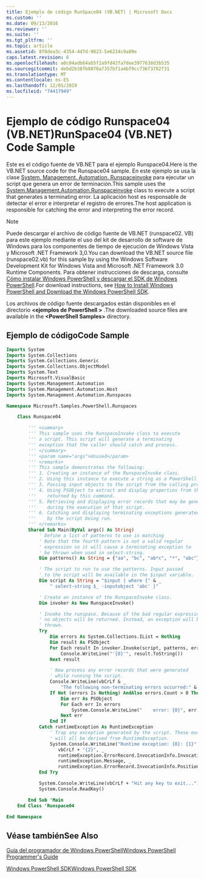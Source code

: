 ```yaml
---
title: Ejemplo de código RunSpace04 (VB.NET) | Microsoft Docs
ms.custom: ''
ms.date: 09/13/2016
ms.reviewer: ''
ms.suite: ''
ms.tgt_pltfrm: ''
ms.topic: article
ms.assetid: 8f0dea3c-4354-4d7d-9823-5e6234c9a89e
caps.latest.revision: 6
ms.openlocfilehash: a0c04adb64ab5f2a9fd42fa7dee3977638d3b535
ms.sourcegitcommit: debd2b38fb8070a7357bf1a4bf9cc736f3702f31
ms.translationtype: MT
ms.contentlocale: es-ES
ms.lasthandoff: 12/05/2019
ms.locfileid: "74417949"
---
```

# <a name="runspace04--vbnet-code-sample"></a><span data-ttu-id="0ae35-102">Ejemplo de código Runspace04 (VB.NET)</span><span class="sxs-lookup"><span data-stu-id="0ae35-102">RunSpace04  (VB.NET) Code Sample</span></span>

<span data-ttu-id="0ae35-103">Este es el código fuente de VB.NET para el ejemplo Runspace04.</span><span class="sxs-lookup"><span data-stu-id="0ae35-103">Here is the VB.NET source code for the Runspace04 sample.</span></span> <span data-ttu-id="0ae35-104">En este ejemplo se usa la clase [System. Management. Automation. Runspaceinvoke](/dotnet/api/System.Management.Automation.RunspaceInvoke) para ejecutar un script que genera un error de terminación.</span><span class="sxs-lookup"><span data-stu-id="0ae35-104">This sample uses the [System.Management.Automation.Runspaceinvoke](/dotnet/api/System.Management.Automation.RunspaceInvoke) class to execute a script that generates a terminating error.</span></span> <span data-ttu-id="0ae35-105">La aplicación host es responsable de detectar el error e interpretar el registro de errores.</span><span class="sxs-lookup"><span data-stu-id="0ae35-105">The host application is responsible for catching the error and interpreting the error record.</span></span>

> [!NOTE]
> <span data-ttu-id="0ae35-106">Puede descargar el archivo de código fuente de VB.NET (runspace02. VB) para este ejemplo mediante el uso del kit de desarrollo de software de Windows para los componentes de tiempo de ejecución de Windows Vista y Microsoft .NET Framework 3,0.</span><span class="sxs-lookup"><span data-stu-id="0ae35-106">You can download the VB.NET source file (runspace02.vb) for this sample by using the Windows Software Development Kit for Windows Vista and Microsoft .NET Framework 3.0 Runtime Components.</span></span> <span data-ttu-id="0ae35-107">Para obtener instrucciones de descarga, consulte [Cómo instalar Windows PowerShell y descargar el SDK de Windows PowerShell](/powershell/scripting/developer/installing-the-windows-powershell-sdk).</span><span class="sxs-lookup"><span data-stu-id="0ae35-107">For download instructions, see [How to Install Windows PowerShell and Download the Windows PowerShell SDK](/powershell/scripting/developer/installing-the-windows-powershell-sdk).</span></span>
>
> <span data-ttu-id="0ae35-108">Los archivos de código fuente descargados están disponibles en el directorio **\<ejemplos de PowerShell >** .</span><span class="sxs-lookup"><span data-stu-id="0ae35-108">The downloaded source files are available in the **\<PowerShell Samples>** directory.</span></span>

## <a name="code-sample"></a><span data-ttu-id="0ae35-109">Ejemplo de código</span><span class="sxs-lookup"><span data-stu-id="0ae35-109">Code Sample</span></span>

```vb
Imports System
Imports System.Collections
Imports System.Collections.Generic
Imports System.Collections.ObjectModel
Imports System.Text
Imports Microsoft.VisualBasic
Imports System.Management.Automation
Imports System.Management.Automation.Host
Imports System.Management.Automation.Runspaces

Namespace Microsoft.Samples.PowerShell.Runspaces

    Class Runspace04

        ''' <summary>
        ''' This sample uses the RunspaceInvoke class to execute
        ''' a script. This script will generate a terminating
        ''' exception that the caller should catch and process.
        ''' </summary>
        ''' <param name="args">Unused</param>
        ''' <remarks>
        ''' This sample demonstrates the following:
        ''' 1. Creating an instance of the RunspaceInvoke class.
        ''' 2. Using this instance to execute a string as a PowerShell script.
        ''' 3. Passing input objects to the script from the calling program.
        ''' 4. Using PSObject to extract and display properties from the objects
        '''    returned by this command.
        ''' 5. Retrieving and displaying error records that may be generated
        '''    during the execution of that script.
        ''' 6. Catching and displaying terminating exceptions generated
        '''    by the script being run.
        ''' </remarks>
        Shared Sub Main(ByVal args() As String)
            ' Define a list of patterns to use in matching
            ' Note that the fourth pattern is not a valid regular
            ' expression so it will cause a terminating exception to
            ' be thrown when used in select-string.
            Dim patterns() As String = {"aa", "bc", "ab*c", "*", "abc"}

            ' The script to run to use the patterns. Input passed
            ' to the script will be available in the $input variable.
            Dim script As String = "$input | where {" & _
                " select-string $_ -inputobject 'abc' }"

            ' Create an instance of the RunspaceInvoke class.
            Dim invoker As New RunspaceInvoke()

            ' Invoke the runspace. Because of the bad regular expression,
            ' no objects will be returned. Instead, an exception will be
            ' thrown.
            Try
                Dim errors As System.Collections.IList = Nothing
                Dim result As PSObject
                For Each result In invoker.Invoke(script, patterns, errors)
                    Console.WriteLine("'{0}'", result.ToString())
                Next result

                ' Now process any error records that were generated
                ' while running the script.
                Console.WriteLine(vbCrLf & _
                    "The following non-terminating errors occurred:" & vbCrLf)
                If Not (errors Is Nothing) AndAlso errors.Count > 0 Then
                    Dim err As PSObject
                    For Each err In errors
                        System.Console.WriteLine("    error: {0}", err.ToString())
                    Next err
                End If
            Catch runtimeException As RuntimeException
                ' Trap any exception generated by the script. These exceptions
                ' will all be derived from RuntimeException.
                System.Console.WriteLine("Runtime exception: {0}: {1}" & _
                   vbCrLf + "{2}", _
                   runtimeException.ErrorRecord.InvocationInfo.InvocationName, _
                   runtimeException.Message, _
                   runtimeException.ErrorRecord.InvocationInfo.PositionMessage)
            End Try

            System.Console.WriteLine(vbCrLf + "Hit any key to exit...")
            System.Console.ReadKey()

        End Sub 'Main
    End Class 'Runspace04

End Namespace
```

<!-- TODO!!!: [!code-csharp[Runspace04.vb](../../powershell-sdk-samples/SDK-2.0/vb/Runspace01/Runspace04.vb#L09-L92 "Runspace04.vb")] -->

## <a name="see-also"></a><span data-ttu-id="0ae35-110">Véase también</span><span class="sxs-lookup"><span data-stu-id="0ae35-110">See Also</span></span>

[<span data-ttu-id="0ae35-111">Guía del programador de Windows PowerShell</span><span class="sxs-lookup"><span data-stu-id="0ae35-111">Windows PowerShell Programmer's Guide</span></span>](./windows-powershell-programmer-s-guide.md)

[<span data-ttu-id="0ae35-112">Windows PowerShell SDK</span><span class="sxs-lookup"><span data-stu-id="0ae35-112">Windows PowerShell SDK</span></span>](../windows-powershell-reference.md)
